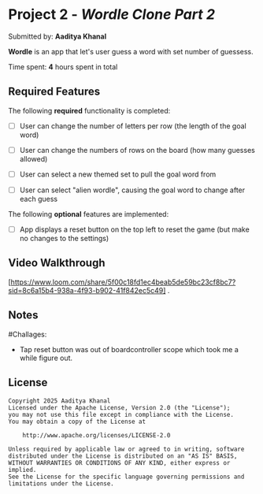 # Project 2 - *Wordle Clone Part 2*

Submitted by: **Aaditya Khanal**

**Wordle** is an app that let's user guess a word with set number of guessess. 

Time spent: **4** hours spent in total

## Required Features

The following **required** functionality is completed:

- [ ] User can change the number of letters per row (the length of the goal word)
- [ ] User can change the numbers of rows on the board (how many guesses allowed)
- [ ] User can select a new themed set to pull the goal word from
- [ ] User can select "alien wordle", causing the goal word to change after each guess


The following **optional** features are implemented:

- [ ] App displays a reset button on the top left to reset the game (but make no changes to the settings)


## Video Walkthrough

[https://www.loom.com/share/5f00c18fd1ec4beab5de59bc23cf8bc7?sid=8c6a15b4-938a-4f93-b902-41f842ec5c49] .



## Notes

#Challages:

- Tap reset button was out of boardcontroller scope which took me a while figure out.
  

## License

    Copyright 2025 Aaditya Khanal
    Licensed under the Apache License, Version 2.0 (the "License");
    you may not use this file except in compliance with the License.
    You may obtain a copy of the License at

        http://www.apache.org/licenses/LICENSE-2.0

    Unless required by applicable law or agreed to in writing, software
    distributed under the License is distributed on an "AS IS" BASIS,
    WITHOUT WARRANTIES OR CONDITIONS OF ANY KIND, either express or implied.
    See the License for the specific language governing permissions and
    limitations under the License.
